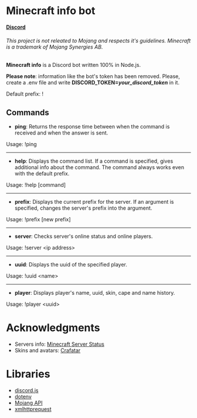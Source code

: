 # Minecraft info bot
**[Discord](https://discord.gg/sBMGYXh)**

###### This project is not releated  to Mojang and respects it's guidelines. Minecraft is a trademark of Mojang Synergies AB.
**Minecraft info** is a Discord bot written 100% in Node.js.

**Please note**: information like the bot's token has been removed. Please, create a .env file and write **DISCORD_TOKEN=*your_discord_token*** in it.

Default prefix: !

## Commands
* **ping**: Returns the response time between when the command is received and when the answer is sent.

Usage:
!ping
****
* **help**: Displays the command list. If a command is specified, gives additional info about the command. The command always works even with the default prefix.

Usage:
!help \[command]
****
* **prefix**: Displays the current prefix for the server. If an argument is specified, changes the server's prefix into the argument.

Usage:
!prefix \[new prefix]
****
* **server**: Checks server's online status and online players.

Usage:
!server \<ip address>
****
* **uuid**: Displays the uuid of the specified player.

Usage:
!uuid \<name>
****
* **player**: Displays player's name, uuid, skin, cape and name history.

Usage:
!player \<uuid>

# Acknowledgments

* Servers info: [Minecraft Server Status](https://mcsrvstat.us/)
* Skins and avatars: [Crafatar](https://crafatar.com)

# Libraries
* [discord.js](https://www.npmjs.com/package/discord.js)
* [dotenv](https://www.npmjs.com/package/dotenv)
* [Mojang API](https://www.npmjs.com/package/mojang-api)
* [xmlhttprequest](https://www.npmjs.com/package/xmlhttprequest)